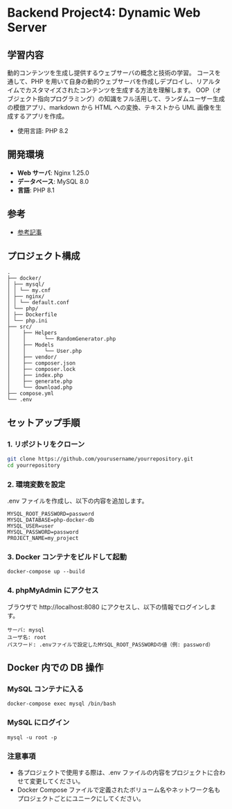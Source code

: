 # Backend Project4: Dynamic Web Server

## 学習内容

動的コンテンツを生成し提供するウェブサーバの概念と技術の学習。
コースを通して、PHP を用いて自身の動的ウェブサーバを作成しデプロイし、リアルタイムでカスタマイズされたコンテンツを生成する方法を理解します。
OOP（オブジェクト指向プログラミング）の知識をフル活用して、ランダムユーザー生成の模倣アプリ、markdown から HTML への変換、テキストから UML 画像を生成するアプリを作成。

- 使用言語: PHP 8.2

## 開発環境

- **Web サーバ**: Nginx 1.25.0
- **データベース**: MySQL 8.0
- **言語**: PHP 8.1

## 参考

- [参考記事](https://qiita.com/shikuno_dev/items/f236c8280bb745dd6fb4)

## プロジェクト構成

```
.
├── docker/
│ ├── mysql/
│ │ └── my.cnf
│ ├── nginx/
│ │ └── default.conf
│ └── php/
│ ├── Dockerfile
│ └── php.ini
├── src/
│    ├── Helpers
│    │      └── RandomGenerator.php
│    ├── Models
│    │      └── User.php
│    ├── vendor/
│    ├── composer.json
│    ├── composer.lock
│    ├── index.php
│    ├── generate.php
│    └── download.php
├── compose.yml
└── .env
```

## セットアップ手順

### 1. リポジトリをクローン

```bash
git clone https://github.com/yourusername/yourrepository.git
cd yourrepository
```

### 2. 環境変数を設定

.env ファイルを作成し、以下の内容を追加します。

```
MYSQL_ROOT_PASSWORD=password
MYSQL_DATABASE=php-docker-db
MYSQL_USER=user
MYSQL_PASSWORD=password
PROJECT_NAME=my_project

```

### 3. Docker コンテナをビルドして起動

```
docker-compose up --build
```

### 4. phpMyAdmin にアクセス

ブラウザで http://localhost:8080 にアクセスし、以下の情報でログインします。

```
サーバ: mysql
ユーザ名: root
パスワード: .envファイルで設定したMYSQL_ROOT_PASSWORDの値（例: password）
```

## Docker 内での DB 操作

### MySQL コンテナに入る

```
docker-compose exec mysql /bin/bash
```

### MySQL にログイン

```
mysql -u root -p
```

### 注意事項

- 各プロジェクトで使用する際は、.env ファイルの内容をプロジェクトに合わせて変更してください。
- Docker Compose ファイルで定義されたボリューム名やネットワーク名もプロジェクトごとにユニークにしてください。
